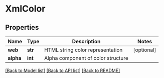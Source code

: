 # XmlColor

## Properties
Name | Type | Description | Notes
------------ | ------------- | ------------- | -------------
**web** | **str** | HTML string color representation | [optional] 
**alpha** | **int** | Alpha component of color structure | 

[[Back to Model list]](../README.md#documentation-for-models) [[Back to API list]](../README.md#documentation-for-api-endpoints) [[Back to README]](../README.md)



